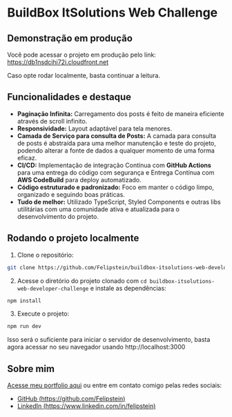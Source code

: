 # BuildBox ItSolutions Web Challenge

## Demonstração em produção

Você pode acessar o projeto em produção pelo link: https://db1nsdcihi72i.cloudfront.net

Caso opte rodar localmente, basta continuar a leitura.

## Funcionalidades e destaque
- **Paginação Infinita:** Carregamento dos posts é feito de maneira eficiente através de scroll infinito.
- **Responsividade:** Layout adaptável para tela menores.
- **Camada de Serviço para consulta de Posts:** A camada para consulta de posts é abstraída para uma melhor manutenção e teste do projeto, podendo alterar a fonte de dados a qualquer momento de uma forma eficaz.
- **CI/CD:** Implementação de integração Contínua com **GitHub Actions** para uma entrega do código com segurança e Entrega Contínua com **AWS CodeBuild** para deploy automatizado.
- **Código estruturado e padronizado:** Foco em manter o código limpo, organizado e seguindo boas práticas.
- **Tudo de melhor:** Utilizado TypeScript, Styled Components e outras libs utilitárias com uma comunidade ativa e atualizada para o desenvolvimento do projeto.

## Rodando o projeto localmente

1. Clone o repositório:
```bash
git clone https://github.com/Felipstein/buildbox-itsolutions-web-developer-challenge.git
```

2. Acesse o diretório do projeto clonado com `cd buildbox-itsolutions-web-developer-challenge` e instale as dependências:
```bash
npm install
```

3. Execute o projeto:
```bash
npm run dev
```

Isso será o suficiente para iniciar o servidor de desenvolvimento, basta agora acessar no seu navegador usando http://localhost:3000

## Sobre mim

[Acesse meu portfolio aqui](https://d1szikd9uvunff.cloudfront.net/) ou entre em contato comigo pelas redes sociais:
- [GitHub (https://github.com/Felipstein)](https://github.com/Felipstein)
- [LinkedIn (https://www.linkedin.com/in/felipstein)](https://www.linkedin.com/in/felipstein/)
